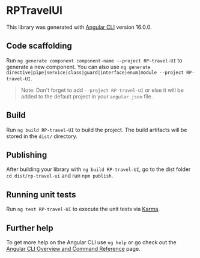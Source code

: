 # RPTravelUI

This library was generated with [Angular CLI](https://github.com/angular/angular-cli) version 16.0.0.

## Code scaffolding

Run `ng generate component component-name --project RP-travel-UI` to generate a new component. You can also use `ng generate directive|pipe|service|class|guard|interface|enum|module --project RP-travel-UI`.
> Note: Don't forget to add `--project RP-travel-UI` or else it will be added to the default project in your `angular.json` file. 

## Build

Run `ng build RP-travel-UI` to build the project. The build artifacts will be stored in the `dist/` directory.

## Publishing

After building your library with `ng build RP-travel-UI`, go to the dist folder `cd dist/rp-travel-ui` and run `npm publish`.

## Running unit tests

Run `ng test RP-travel-UI` to execute the unit tests via [Karma](https://karma-runner.github.io).

## Further help

To get more help on the Angular CLI use `ng help` or go check out the [Angular CLI Overview and Command Reference](https://angular.io/cli) page.
